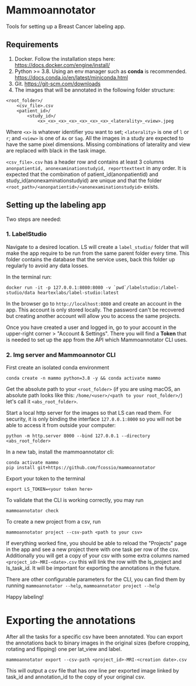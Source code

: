 # Mammoannotator
Tools for setting up a Breast Cancer labeling app.

## Requirements

1. Docker. Follow the installation steps here: https://docs.docker.com/engine/install/
1. Python >= 3.8. Using an env manager such as **conda** is recommended. https://docs.conda.io/en/latest/miniconda.html
1. Git. https://git-scm.com/downloads
1. The images that will be annotated in the following folder structure:
```
<root_folder>/
    <csv_file>.csv
    <patient_id>/
        <study_id>/
            <x>_<x>_<x>_<x>_<x>_<x>_<x>_<laterality>_<view>.jpeg
```
Where `<x>` is whatever identifier you want to set; `<laterality>` is one of `l` or `r`; and `<view>` is one of `Ax` or `Sag`. All the images in a study are expected to have the same pixel dimensions. Missing combinations of laterality and view are replaced with black in the task image.

`<csv_file>.csv` has a header row and contains at least 3 columns `anonpatientid, anonexaminationstudyid, reporttexttext` in any order. It is expected that the combination of patient_id(anonpatientid) and study_id(anonexaminationstudyid) are unique and that the folder `<root_path>/<anonpatientid>/<anonexaminationstudyid>` exists.

## Setting up the labeling app

Two steps are needed:

### 1. LabelStudio

Navigate to a desired location. LS will create a `label_studio/` folder that will make the app require to be run from the same parent folder every time. This folder contains the database that the service uses, back this folder up regularly to avoid any data losses.

In the terminal run:

```
docker run -it -p 127.0.0.1:8080:8080 -v `pwd`/labelstudio:/label-studio/data heartexlabs/label-studio:latest
```
In the browser go to `http://localhost:8080` and create an account in the app. This account is only stored locally. The password can't be recovered but creating another account will allow you to access the same projects.

Once you have created a user and logged in, go to your account in the upper-right corner > "Account & Settings". There you will find a **Token** that is needed to set up the app from the API which Mammoannotator CLI uses.

### 2. Img server and Mammoannotor CLI

First create an isolated conda environment
```
conda create -n mammo python=3.8 -y && conda activate mammo
```

Get the absolute path to your `<root_folder>` (if you are using macOS, an absolute path looks like this: `/home/<user>/<path to your root_folder>/`) let's call it `<abs_root_folder>`.

Start a local http server for the images so that LS can read them. For security, it is only binding the interface `127.0.0.1:8000` so you will not be able to access it from outside your computer:
```
python -m http.server 8000 --bind 127.0.0.1 --directory <abs_root_folder>
```

In a new tab, install the mammoannotator cli:
```
conda activate mammo
pip install git+https://github.com/fcossio/mammoannotator
```

Export your token to the terminal
```
export LS_TOKEN=<your token here>
```

To validate that the CLI is working correctly, you may run
```
mammoannotator check
```

To create a new project from a csv, run
```
mammoannotator project --csv-path <path to your csv>
```
If everything worked fine, you should be able to reload the "Projects" page in the app and see a new project there with one task per row of the csv. Additionally you will get a copy of your csv with some extra columns named `<project_id>-MRI-<date>.csv` this will link the row with the ls_project and ls_task_id. It will be important for exporting the annotations in the future.

There are other configurable parameters for the CLI, you can find them by running `mammoannotator --help`, `mammoannotator project --help`

Happy labeling!

# Exporting the annotations
After all the tasks for a specific csv have been annotated. You can export the annotations back to binary images in the original sizes (before cropping, rotating and flipping) one per lat_view and label.

```
mammoannotator export --csv-path <project_id>-MRI-<creation date>.csv
```

This will output a csv file that has one line per exported image linked by task_id and annotation_id to the copy of your original csv.